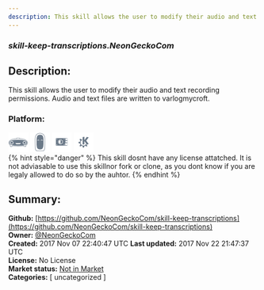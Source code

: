 ```yaml
---
description: This skill allows the user to modify their audio and text recording permissions. Audio and text file
---
```


### _skill-keep-transcriptions.NeonGeckoCom_  
## Description:  
This skill allows the user to modify their audio and text recording permissions. Audio and text files are written to varlogmycroft.  
  
### Platform:  
 ![Mark I](../.gitbook/assets/mark-1-icon.png)  ![Mark II](../.gitbook/assets/mark-2-icon.png)  ![Picroft](../.gitbook/assets/picroft-icon.png)  ![plasmoid](../.gitbook/assets/kde.png)   
{% hint style="danger" %}
This skill dosnt have any license attatched. It is not adviasable to use this skillnor fork or clone, as you dont know if you are legaly allowed to do so by the auhtor.
{% endhint %}
  
## Summary:  
**Github:** [https://github.com/NeonGeckoCom/skill-keep-transcriptions](https://github.com/NeonGeckoCom/skill-keep-transcriptions)  
**Owner:** [@NeonGeckoCom](https://github.com/NeonGeckoCom)  
**Created:** 2017 Nov 07 22:40:47 UTC  **Last updated:** 2017 Nov 22 21:47:37 UTC  
**License:** No License  
**Market status:** [Not in Market](https://market.mycroft.ai/skill/)  
**Categories:** [ uncategorized ]   
